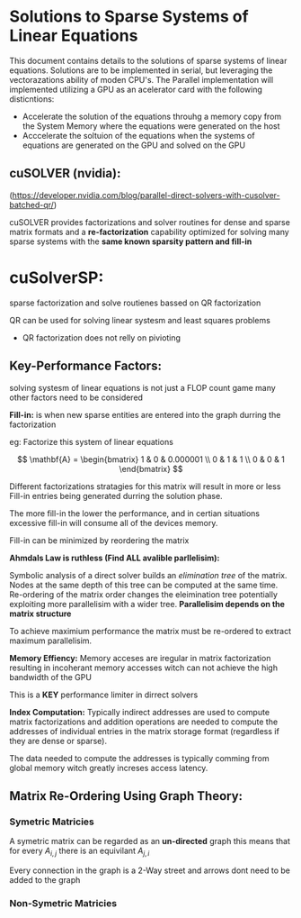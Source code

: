 # Solutions to Sparse Systems of Linear Equations
This document contains details to the solutions of sparse systems of linear equations. Solutions are to be implemented in serial, but leveraging the vectorazations ability of moden CPU's. The Parallel implementation will implemented utilizing a GPU as an acelerator card with the following disticntions:
- Accelerate the solution of the equations throuhg a memory copy from the System Memory where the equations were generated on the host 
- Acccelerate the soltuion of the equations when the systems of equations are generated on the GPU and solved on the GPU

## cuSOLVER (nvidia):

(https://developer.nvidia.com/blog/parallel-direct-solvers-with-cusolver-batched-qr/)
 
cuSOLVER provides factorizations and solver routines for dense and sparse matrix formats and a **re-factorization** capability optimized for solving many sparse systems with the **same known sparsity pattern and fill-in**

# cuSolverSP:
sparse factorization and solve routienes bassed on QR factorization

QR can be used for solving linear systesm and least squares problems
- QR factorization does not relly on pivioting

## Key-Performance Factors:
solving systesm of linear equations is not just a FLOP count game many other factors need to be considered

**Fill-in:** is when new sparse entities are entered into the graph durring the factorization

eg: Factorize this system of linear equations

$$
\mathbf{A} = \begin{bmatrix} 1 & 0 & 0.000001 \\ 0 & 1 & 1 \\ 0 & 0 & 1 \end{bmatrix}
$$

Different factorizations stratagies for this matrix will result in more or less Fill-in entries being generated durring the solution phase.

The more fill-in the lower the performance, and in certian situations excessive fill-in will consume all of the devices memory.

Fill-in can be minimized by reordering the matrix

**Ahmdals Law is ruthless (Find ALL avalible parllelisim):**

Symbolic analysis of a direct solver builds an *elimination tree* of the matrix. Nodes at the same depth of this tree can be computed at the same time. Re-ordering of the matrix order changes the eleimination tree potentially exploiting more parallelisim with a wider tree. **Parallelisim depends on the matrix structure**

To achieve maximium performance the matrix must be re-ordered to extract maximum parallelisim.

**Memory Effiency:** Memory acceses are iregular in matrix factorization resulting in incoherant memory accesses witch can not achieve the high bandwidth of the GPU

This is a **KEY** performance limiter in dirrect solvers

**Index Computation:** Typically indirect addresses are used to compute matrix factorizations and addition operations are needed to compute the addresses of individual entries in the matrix storage format (regardless if they are dense or sparse).

The data needed to compute the addresses is typically comming from global memory witch greatly increses access latency.

## Matrix Re-Ordering Using Graph Theory:
### Symetric Matricies
A symetric matrix can be regarded as an **un-directed** graph this means that for every $A_{i,j}$ there is an equivilant $A_{j,i}$

Every connection in the graph is a 2-Way street and arrows dont need to be added to the graph

### Non-Symetric Matricies